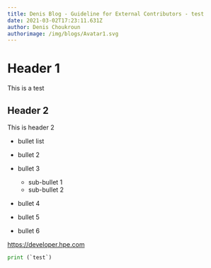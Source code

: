 ```yaml
---
title: Denis Blog - Guideline for External Contributors - test
date: 2021-03-02T17:23:11.631Z
author: Denis Choukroun
authorimage: /img/blogs/Avatar1.svg
---
```

# Header 1

This is a test 

## Header 2

This is header 2

* bullet list
* bullet 2
* bullet 3

  * sub-bullet 1
  * sub-bullet 2
* bullet 4
* bullet 5
* bullet 6

<https://developer.hpe.com>

```python
print (`test`)
```